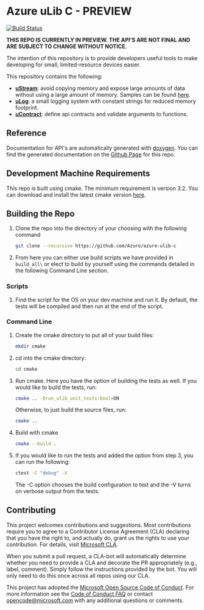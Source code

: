 # Azure uLib C - PREVIEW

[![Build Status](https://azure-iot-sdks.visualstudio.com/azure-iot-stuben/_apis/build/status/azure-iot-ulib/azure-iot-ulib-build?branchName=master)](https://azure-iot-sdks.visualstudio.com/azure-iot-stuben/_build/latest?definitionId=176&branchName=master)

**THIS REPO IS CURRENTLY IN PREVIEW. THE API'S ARE NOT FINAL AND ARE SUBJECT TO CHANGE WITHOUT NOTICE.**

The intention of this repository is to provide developers useful tools to make developing for small, limited-resource devices easier.

This repository contains the following:

* [**uStream**](https://azure.github.io/azure-ulib-c/ustream__base_8h.html): avoid copying memory and expose large amounts of data without using a large amount of memory. Samples can be found [here](https://github.com/Azure/azure-ulib-c/tree/master/samples).
* [**uLog**](https://azure.github.io/azure-ulib-c/ulog_8h.html): a small logging system with constant strings for reduced memory footprint.
* [**uContract**](https://azure.github.io/azure-ulib-c/ucontract_8h.html): define api contracts and validate arguments to functions.

## Reference

Documentation for API's are automatically generated with [doxygen](http://www.doxygen.nl/). You can find the generated documentation
on the [Github Page](https://azure.github.io/azure-ulib-c) for this repo.

## Development Machine Requirements

This repo is built using cmake. The minimum requirement is version 3.2. You can download and install the latest cmake version [here](https://cmake.org/).

## Building the Repo

1. Clone the repo into the directory of your choosing with the following command

    ```bash
    git clone --recursive https://github.com/Azure/azure-ulib-c
    ```

2. From here you can either use build scripts we have provided in `build_all\` or elect to build by yourself using the commands detailed in the following Command Line section.

### Scripts

1. Find the script for the OS on your dev machine and run it. By default, the tests will be compiled and then run at the end of the script.

### Command Line

1. Create the cmake directory to put all of your build files:

    ```bash
    mkdir cmake
    ```

2. cd into the cmake directory:

    ```bash
    cd cmake
    ```

3. Run cmake. Here you have the option of building the tests as well. If you would like to build the tests, run:

    ```bash
    cmake .. -Drun_ulib_unit_tests:bool=ON
    ```

    Otherwise, to just build the source files, run:

    ```bash
    cmake ..
    ```

4. Build with cmake

    ```bash
    cmake --build .
    ```

5. If you would like to run the tests and added the option from step 3, you can run the following:

    ```bash
    ctest -C "debug" -V
    ```

    The -C option chooses the build configuration to test and the -V turns on verbose output from the tests.

## Contributing

This project welcomes contributions and suggestions.  Most contributions require you to agree to a
Contributor License Agreement (CLA) declaring that you have the right to, and actually do, grant us
the rights to use your contribution. For details, visit [Microsoft CLA](https://cla.microsoft.com).

When you submit a pull request, a CLA-bot will automatically determine whether you need to provide
a CLA and decorate the PR appropriately (e.g., label, comment). Simply follow the instructions
provided by the bot. You will only need to do this once across all repos using our CLA.

This project has adopted the [Microsoft Open Source Code of Conduct](https://opensource.microsoft.com/codeofconduct/).
For more information see the [Code of Conduct FAQ](https://opensource.microsoft.com/codeofconduct/faq/) or
contact [opencode@microsoft.com](mailto:opencode@microsoft.com) with any additional questions or comments.
